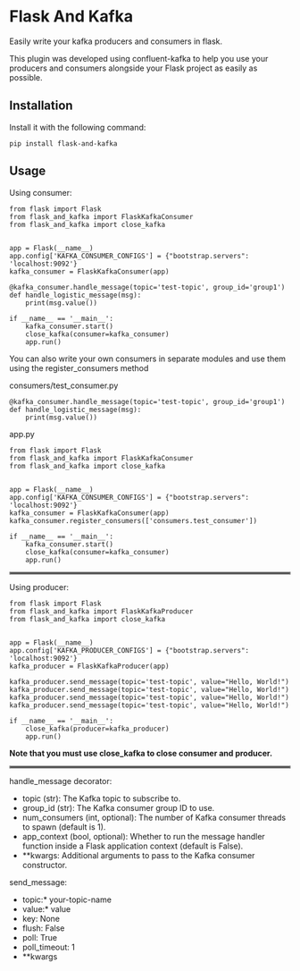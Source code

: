 # Flask And Kafka
Easily write your kafka producers and consumers in flask.

This plugin was developed using confluent-kafka to help you use your producers and consumers alongside your Flask project as easily as possible.

## Installation
Install it with the following command:
```
pip install flask-and-kafka
```

## Usage
Using consumer:
```
from flask import Flask
from flask_and_kafka import FlaskKafkaConsumer
from flask_and_kafka import close_kafka


app = Flask(__name__)
app.config['KAFKA_CONSUMER_CONFIGS'] = {"bootstrap.servers": 'localhost:9092'}
kafka_consumer = FlaskKafkaConsumer(app)

@kafka_consumer.handle_message(topic='test-topic', group_id='group1')
def handle_logistic_message(msg):
    print(msg.value())

if __name__ == '__main__':
    kafka_consumer.start()
    close_kafka(consumer=kafka_consumer)
    app.run()
```
You can also write your own consumers in separate modules and use them using the register_consumers method

consumers/test_consumer.py
‍‍‍‍
```
@kafka_consumer.handle_message(topic='test-topic', group_id='group1')
def handle_logistic_message(msg):
    print(msg.value())
```
app.py
```
from flask import Flask
from flask_and_kafka import FlaskKafkaConsumer
from flask_and_kafka import close_kafka


app = Flask(__name__)
app.config['KAFKA_CONSUMER_CONFIGS'] = {"bootstrap.servers": 'localhost:9092'}
kafka_consumer = FlaskKafkaConsumer(app)
kafka_consumer.register_consumers(['consumers.test_consumer'])

if __name__ == '__main__':
    kafka_consumer.start()
    close_kafka(consumer=kafka_consumer)
    app.run()
```
<hr style="border:2px solid gray">
Using producer:

```
from flask import Flask
from flask_and_kafka import FlaskKafkaProducer
from flask_and_kafka import close_kafka


app = Flask(__name__)
app.config['KAFKA_PRODUCER_CONFIGS'] = {"bootstrap.servers": 'localhost:9092'}
kafka_producer = FlaskKafkaProducer(app)

kafka_producer.send_message(topic='test-topic', value="Hello, World!")
kafka_producer.send_message(topic='test-topic', value="Hello, World!")
kafka_producer.send_message(topic='test-topic', value="Hello, World!")
kafka_producer.send_message(topic='test-topic', value="Hello, World!")

if __name__ == '__main__':
    close_kafka(producer=kafka_producer)
    app.run()
```

**‌Note that you must use close_kafka to close consumer and producer.**
<hr style="border:2px solid gray">

handle_message decorator:

+ topic (str): The Kafka topic to subscribe to.
+ group_id (str): The Kafka consumer group ID to use.
+ num_consumers (int, optional): The number of Kafka consumer threads to spawn (default is 1).
+ app_context (bool, optional): Whether to run the message handler function inside a Flask application context (default is False).
+ **kwargs: Additional arguments to pass to the Kafka consumer constructor.

send_message:

+ topic:* your-topic-name
+ value:* value
+ key: None
+ flush: False
+ poll: True
+ poll_timeout: 1
+ **kwargs